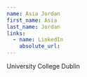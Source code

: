 ```yaml
---
name: Asia Jordan
first_name: Asia
last_name: Jordan
links:
  - name: LinkedIn
    absolute_url: 
---
```

University College Dublin
